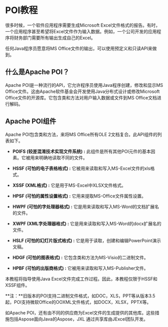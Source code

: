 # POI教程

很多时候，一个软件应用程序需要生成Microsoft Excel文件格式的报告。有时，一个应用程序甚至希望将Excel文件作为输入数据。例如，一个公司开发的应用程序将财务部门需要所有输出生成自己的Excel。

任何Java程序员愿意将MS Office文件的输出，可以使用预定义和只读API来做到。

## 什么是Apache POI？

Apache POI是一种流行的API，它允许程序员使用Java程序创建，修改和显示MS Office文件。这由Apache软件基金会开发使用Java分布式设计或修改Microsoft Office文件的开源库。它包含类和方法对用户输入数据或文件到MS Office文档进行解码。

## Apache POI组件

Apache POI包含类和方法，来将MS Office所有OLE 2文档复合。此API组件的列表如下。

*   **POIFS (较差混淆技术实现文件系统) :** 此组件是所有其他POI元件的基本因素。它被用来明确地读取不同的文件。

*   **HSSF (可怕的电子表格格式) :** 它被用来读取和写入MS-Excel文件的xls格式。

*   **XSSF (XML格式) :** 它是用于MS-Excel中XLSX文件格式。

*   **HPSF (可怕的属性设置格式) :** 它用来提取MS-Office文件属性设置。

*   **HWPF (可怕的字处理器格式) :** 它是用来读取和写入MS-Word的文档扩展名的文件。

*   **XWPF (XML字处理器格式) :** 它是用来读取和写入MS-Word的docx扩展名的文件。

*   **HSLF (可怕的幻灯片版式格式) :** 它是用于读取，创建和编辑PowerPoint演示文稿。

*   **HDGF (可怕的图表格式) :** 它包含类和方法为MS-Visio的二进制文件。

*   **HPBF (可怕的出版商格式) :** 它被用来读取和写入MS-Publisher文件。

本教程将指导使用Java Excel文件完成工作过程。因此，本教程仅限于HSSF和XSSF组件。

**注：**旧版本的POI支持二进制文件格式，如DOC，XLS，PPT等从版本3.5起，POI支持微软Office的OOXML文件格式，如DOCX，XLSX，PPTX等。

如Apache POI，还有由不同的供应商为Excel文件的生成提供的其他库。这些措施包括Aspose面向Java的Aspose，JXL 通过共享库由JExcel团队开发。


